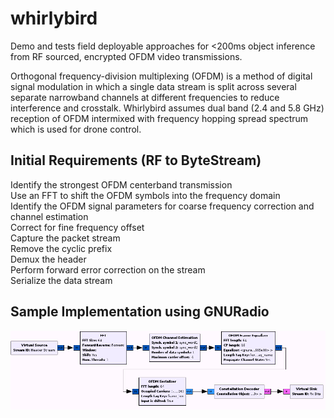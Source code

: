 # whirlybird
Demo and tests field deployable approaches for &lt;200ms object inference from RF sourced, encrypted OFDM video transmissions.  

Orthogonal frequency-division multiplexing (OFDM) is a method of digital signal modulation in which a single data stream is split across several separate narrowband channels at different frequencies to reduce interference and crosstalk.  Whirlybird assumes dual band (2.4 and 5.8 GHz) reception of OFDM intermixed with frequency hopping spread spectrum which is used for drone control.  

## Initial Requirements (RF to ByteStream)   
Identify the strongest OFDM centerband transmission  
Use an FFT to shift the OFDM symbols into the frequency domain  
Identify the OFDM signal parameters for coarse frequency correction and channel estimation  
Correct for fine frequency offset  
Capture the packet stream  
Remove the cyclic prefix  
Demux the header    
Perform forward error correction on the stream  
Serialize the data stream  

## Sample Implementation using GNURadio  
![alt text](Ofdm_rx_core.png)  

